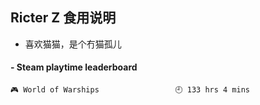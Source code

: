 ## Ricter Z 食用说明
- 喜欢猫猫，是个冇猫孤儿

<!-- steam-box start -->
#### - Steam playtime leaderboard
```text
🎮 World of Warships                 🕘 133 hrs 4 mins
```
<!-- Powered by https://github.com/YouEclipse/steam-box . -->
<!-- steam-box end -->
